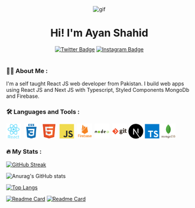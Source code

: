 <div align="center"><img src="https://media.giphy.com/media/R03zWv5p1oNSQd91EP/giphy.gif" alt="gif" width="100" height="100" /></div>


<div align="center"><h1>Hi! I'm Ayan Shahid</h1></div>
<div id="badges" align="center">
  <a href="https://twitter.com/Ayan_255"><img src="https://img.shields.io/badge/Twitter-blue?style=for-the-badge&logo=twitter&logoColor=white" alt="Twitter Badge"/></a>
  <a href="https://www.instagram.com/ayanshahid255/"><img src="https://img.shields.io/badge/Instagram-ff69b4?style=for-the-badge&logo=instagram&logoColor=white" alt="Instagram Badge"/></a>
</div>

<div align="center"><img src="https://komarev.com/ghpvc/?username=AyanShahid&style=flat-square&color=blueviolet" alt=""/></div>





### 👨‍💻 About Me :
<p>I'm a self taught React JS web developer from Pakistan. I build web apps using React JS and Next JS with Typescript, Styled Components MongoDb and Firebase.</p>




### :hammer_and_wrench: Languages and Tools :

<div>
  <img src="https://github.com/devicons/devicon/blob/master/icons/react/react-original-wordmark.svg" title="React" alt="React" width="40" height="40"/>&nbsp;
  <img src="https://github.com/devicons/devicon/blob/master/icons/css3/css3-plain-wordmark.svg"  title="CSS3" alt="CSS" width="40" height="40"/>&nbsp;
  <img src="https://github.com/devicons/devicon/blob/master/icons/html5/html5-original.svg" title="HTML5" alt="HTML" width="40" height="40"/>&nbsp;
  <img src="https://github.com/devicons/devicon/blob/master/icons/javascript/javascript-original.svg" title="JavaScript" alt="JavaScript" width="40" height="40"/>&nbsp;
  <img src="https://github.com/devicons/devicon/blob/master/icons/firebase/firebase-plain-wordmark.svg" title="Firebase" alt="Firebase" width="40" height="40"/>&nbsp;
  <img src="https://github.com/devicons/devicon/blob/master/icons/nodejs/nodejs-original-wordmark.svg" title="NodeJS" alt="NodeJS" width="40" height="40"/>&nbsp;
  <img src="https://github.com/devicons/devicon/blob/master/icons/git/git-original-wordmark.svg" title="Git" **alt="Git" width="40" height="40"/>
  <img src="https://github.com/devicons/devicon/blob/master/icons/nextjs/nextjs-original.svg" title="Next JS" alt="Next JS" width="40" height="40"/>
  <img src="https://github.com/devicons/devicon/blob/master/icons/typescript/typescript-original.svg" title="Typescript" alt="Typescript" width="40" height="40"/>
    <img src="https://github.com/devicons/devicon/blob/master/icons/mongodb/mongodb-original-wordmark.svg" title="MongoDB" alt="MongoDB" width="40" height="40"/>

  
</div>






### :fire: My Stats :

[![GitHub Streak](https://github-readme-streak-stats.herokuapp.com?user=AyanShahid&theme=midnight-purple&hide_border=true&date_format=M%20j%5B%2C%20Y%5D&background=1C1C1C&ring=834AFF&currStreakNum=DDDDDD&fire=DDDDDD&sideNums=844AFF&currStreakLabel=DDDDDD&sideLabels=DDDDDD&border=FFFFFF)](https://git.io/streak-stats)





![Anurag's GitHub stats](https://github-readme-stats.vercel.app/api?username=Ayan-Shahid&theme=dark&show_icons=true&title_color=eaeaea&icon_color=844AFF&bg_color=1a1a1a&hide_border=true&text_color=eaeaea)


[![Top Langs](https://github-readme-stats.vercel.app/api/top-langs/?username=Ayan-Shahid&show_icons=true&title_color=eaeaea&icon_color=844AFF&bg_color=1a1a1a&hide_border=true&text_color=eaeaea&layout=compact)](https://github.com/anuraghazra/github-readme-stats)

[![Readme Card](https://github-readme-stats.vercel.app/api/pin/?username=Ayan-Shahid&repo=Social-Media-App&show_icons=true&title_color=eaeaea&icon_color=844AFF&bg_color=1a1a1a&hide_border=true&text_color=eaeaea)](https://github.com/anuraghazra/github-readme-stats)
[![Readme Card](https://github-readme-stats.vercel.app/api/pin/?username=Ayan-Shahid&repo=Blog-App&show_icons=true&title_color=eaeaea&icon_color=844AFF&bg_color=1a1a1a&hide_border=true&text_color=eaeaea)](https://github.com/anuraghazra/github-readme-stats)
